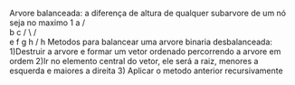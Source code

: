 Arvore balanceada: a diferença de altura de qualquer subarvore de um nó seja no maximo 1
                        a
                      /   \
                      b    c
                    /  \  / \
                   e    f g  h
                  /
                 h
Metodos para balancear uma arvore binaria desbalanceada:
1)Destruir a arvore e formar um vetor ordenado percorrendo a arvore em ordem
2)Ir no elemento central do vetor, ele será a raiz, menores a esquerda e maiores a direita
3) Aplicar o metodo anterior recursivamente